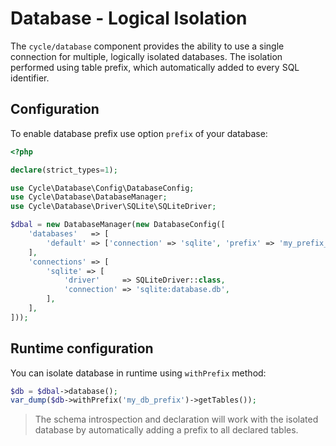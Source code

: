 # Database - Logical Isolation

The `cycle/database` component provides the ability to use a single connection for multiple, logically isolated databases.
The isolation performed using table prefix, which automatically added to every SQL identifier.

## Configuration
To enable database prefix use option `prefix` of your database:

```php
<?php

declare(strict_types=1);

use Cycle\Database\Config\DatabaseConfig;
use Cycle\Database\DatabaseManager;
use Cycle\Database\Driver\SQLite\SQLiteDriver;

$dbal = new DatabaseManager(new DatabaseConfig([
    'databases'   => [
        'default' => ['connection' => 'sqlite', 'prefix' => 'my_prefix_'],
    ],
    'connections' => [
        'sqlite' => [
            'driver'     => SQLiteDriver::class,
            'connection' => 'sqlite:database.db',
        ],
    ],
]));
```

## Runtime configuration
You can isolate database in runtime using `withPrefix` method:

```php
$db = $dbal->database();
var_dump($db->withPrefix('my_db_prefix')->getTables());
```

> The schema introspection and declaration will work with the isolated database by automatically adding a prefix to all declared
> tables.
